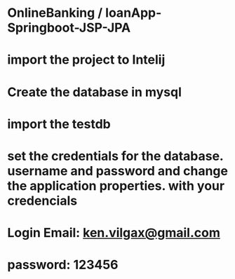 # OnlineBanking / loanApp-Springboot-JSP-JPA

# import the project to Intelij

# Create the database in mysql 
# import the testdb

# set the credentials  for the database. username and password and change the application properties. with your credencials

# Login Email: ken.vilgax@gmail.com
# password: 123456
